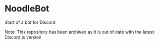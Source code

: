# NoodleBot
Start of a bot for Discord

Note: This repository has been archived as it is out of date with the latest Discord.js version
